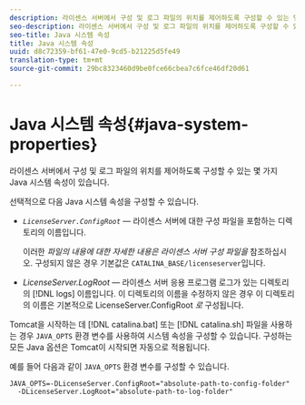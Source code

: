 ```yaml
---
description: 라이센스 서버에서 구성 및 로그 파일의 위치를 제어하도록 구성할 수 있는 몇 가지 Java 시스템 속성이 있습니다.
seo-description: 라이센스 서버에서 구성 및 로그 파일의 위치를 제어하도록 구성할 수 있는 몇 가지 Java 시스템 속성이 있습니다.
seo-title: Java 시스템 속성
title: Java 시스템 속성
uuid: d8c72359-bf61-47e0-9cd5-b21225d5fe49
translation-type: tm+mt
source-git-commit: 29bc8323460d9be0fce66cbea7c6fce46df20d61

---
```



# Java 시스템 속성{#java-system-properties}

라이센스 서버에서 구성 및 로그 파일의 위치를 제어하도록 구성할 수 있는 몇 가지 Java 시스템 속성이 있습니다.

선택적으로 다음 Java 시스템 속성을 구성할 수 있습니다.

* *`LicenseServer.ConfigRoot`* — 라이센스 서버에 대한 구성 파일을 포함하는 디렉토리의 이름입니다.

   이러한 *파일의 내용에 대한 자세한 내용은 라이센스 서버 구성 파일을* 참조하십시오. 구성되지 않은 경우 기본값은 `CATALINA_BASE/licenseserver`입니다.

* *LicenseServer.LogRoot* — 라이센스 서버 응용 프로그램 로그가 있는 디렉토리의 [!DNL logs] 이름입니다. 이 디렉토리의 이름을 수정하지 않은 경우 이 디렉토리의 이름은 기본적으로 LicenseServer.ConfigRoot *로* 구성됩니다.

Tomcat을 시작하는 데 [!DNL catalina.bat] 또는 [!DNL catalina.sh] 파일을 사용하는 경우 `JAVA_OPTS` 환경 변수를 사용하여 시스템 속성을 구성할 수 있습니다. 구성하는 모든 Java 옵션은 Tomcat이 시작되면 자동으로 적용됩니다.

예를 들어 다음과 같이 `JAVA_OPTS` 환경 변수를 구성할 수 있습니다.

```
JAVA_OPTS=-DLicenseServer.ConfigRoot="absolute-path-to-config-folder" 
  -DLicenseServer.LogRoot="absolute-path-to-log-folder"
```

